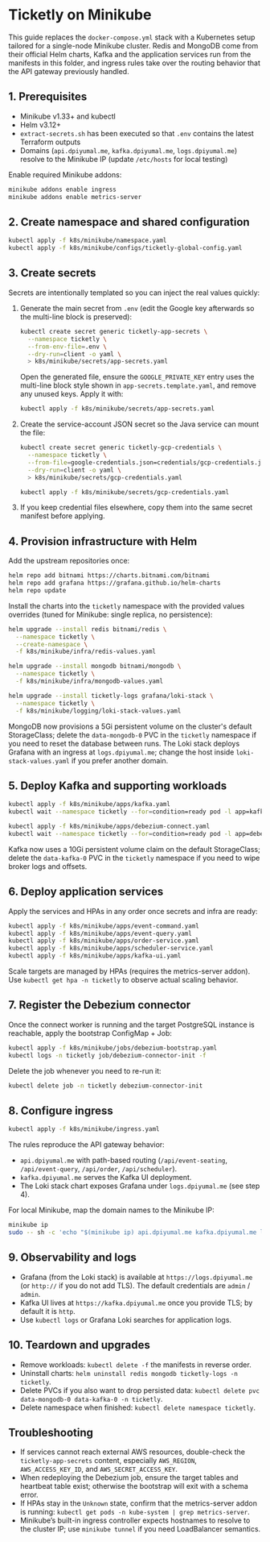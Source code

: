 # Ticketly on Minikube

This guide replaces the `docker-compose.yml` stack with a Kubernetes setup tailored for a single-node Minikube cluster. Redis and MongoDB come from their official Helm charts, Kafka and the application services run from the manifests in this folder, and ingress rules take over the routing behavior that the API gateway previously handled.

## 1. Prerequisites

- Minikube v1.33+ and kubectl
- Helm v3.12+
- `extract-secrets.sh` has been executed so that `.env` contains the latest Terraform outputs
- Domains (`api.dpiyumal.me`, `kafka.dpiyumal.me`, `logs.dpiyumal.me`) resolve to the Minikube IP (update `/etc/hosts` for local testing)

Enable required Minikube addons:

```bash
minikube addons enable ingress
minikube addons enable metrics-server
```

## 2. Create namespace and shared configuration

```bash
kubectl apply -f k8s/minikube/namespace.yaml
kubectl apply -f k8s/minikube/configs/ticketly-global-config.yaml
```

## 3. Create secrets

Secrets are intentionally templated so you can inject the real values quickly:

1. Generate the main secret from `.env` (edit the Google key afterwards so the multi-line block is preserved):

    ```bash
    kubectl create secret generic ticketly-app-secrets \
      --namespace ticketly \
      --from-env-file=.env \
      --dry-run=client -o yaml \
      > k8s/minikube/secrets/app-secrets.yaml
    ```

    Open the generated file, ensure the `GOOGLE_PRIVATE_KEY` entry uses the multi-line block style shown in `app-secrets.template.yaml`, and remove any unused keys. Apply it with:

    ```bash
    kubectl apply -f k8s/minikube/secrets/app-secrets.yaml
    ```

2. Create the service-account JSON secret so the Java service can mount the file:

    ```bash
    kubectl create secret generic ticketly-gcp-credentials \
      --namespace ticketly \
      --from-file=google-credentials.json=credentials/gcp-credentials.json \
      --dry-run=client -o yaml \
      > k8s/minikube/secrets/gcp-credentials.yaml

    kubectl apply -f k8s/minikube/secrets/gcp-credentials.yaml
    ```

3. If you keep credential files elsewhere, copy them into the same secret manifest before applying.

## 4. Provision infrastructure with Helm

Add the upstream repositories once:

```bash
helm repo add bitnami https://charts.bitnami.com/bitnami
helm repo add grafana https://grafana.github.io/helm-charts
helm repo update
```

Install the charts into the `ticketly` namespace with the provided values overrides (tuned for Minikube: single replica, no persistence):

```bash
helm upgrade --install redis bitnami/redis \
  --namespace ticketly \
  --create-namespace \
  -f k8s/minikube/infra/redis-values.yaml

helm upgrade --install mongodb bitnami/mongodb \
  --namespace ticketly \
  -f k8s/minikube/infra/mongodb-values.yaml

helm upgrade --install ticketly-logs grafana/loki-stack \
  --namespace ticketly \
  -f k8s/minikube/logging/loki-stack-values.yaml
```

MongoDB now provisions a 5Gi persistent volume on the cluster's default StorageClass; delete the `data-mongodb-0` PVC in the `ticketly` namespace if you need to reset the database between runs. The Loki stack deploys Grafana with an ingress at `logs.dpiyumal.me`; change the host inside `loki-stack-values.yaml` if you prefer another domain.

## 5. Deploy Kafka and supporting workloads

```bash
kubectl apply -f k8s/minikube/apps/kafka.yaml
kubectl wait --namespace ticketly --for=condition=ready pod -l app=kafka --timeout=180s

kubectl apply -f k8s/minikube/apps/debezium-connect.yaml
kubectl wait --namespace ticketly --for=condition=ready pod -l app=debezium-connect --timeout=180s
```

Kafka now uses a 10Gi persistent volume claim on the default StorageClass; delete the `data-kafka-0` PVC in the `ticketly` namespace if you need to wipe broker logs and offsets.

## 6. Deploy application services

Apply the services and HPAs in any order once secrets and infra are ready:

```bash
kubectl apply -f k8s/minikube/apps/event-command.yaml
kubectl apply -f k8s/minikube/apps/event-query.yaml
kubectl apply -f k8s/minikube/apps/order-service.yaml
kubectl apply -f k8s/minikube/apps/scheduler-service.yaml
kubectl apply -f k8s/minikube/apps/kafka-ui.yaml
```

Scale targets are managed by HPAs (requires the metrics-server addon). Use `kubectl get hpa -n ticketly` to observe actual scaling behavior.

## 7. Register the Debezium connector

Once the connect worker is running and the target PostgreSQL instance is reachable, apply the bootstrap ConfigMap + Job:

```bash
kubectl apply -f k8s/minikube/jobs/debezium-bootstrap.yaml
kubectl logs -n ticketly job/debezium-connector-init -f
```

Delete the job whenever you need to re-run it:

```bash
kubectl delete job -n ticketly debezium-connector-init
```

## 8. Configure ingress

```bash
kubectl apply -f k8s/minikube/ingress.yaml
```

The rules reproduce the API gateway behavior:

- `api.dpiyumal.me` with path-based routing (`/api/event-seating`, `/api/event-query`, `/api/order`, `/api/scheduler`).
- `kafka.dpiyumal.me` serves the Kafka UI deployment.
- The Loki stack chart exposes Grafana under `logs.dpiyumal.me` (see step 4).

For local Minikube, map the domain names to the Minikube IP:

```bash
minikube ip
sudo -- sh -c 'echo "$(minikube ip) api.dpiyumal.me kafka.dpiyumal.me logs.dpiyumal.me" >> /etc/hosts'
```

## 9. Observability and logs

- Grafana (from the Loki stack) is available at `https://logs.dpiyumal.me` (or `http://` if you do not add TLS). The default credentials are `admin` / `admin`.
- Kafka UI lives at `https://kafka.dpiyumal.me` once you provide TLS; by default it is `http`.
- Use `kubectl logs` or Grafana Loki searches for application logs.

## 10. Teardown and upgrades

- Remove workloads: `kubectl delete -f` the manifests in reverse order.
- Uninstall charts: `helm uninstall redis mongodb ticketly-logs -n ticketly`.
- Delete PVCs if you also want to drop persisted data: `kubectl delete pvc data-mongodb-0 data-kafka-0 -n ticketly`.
- Delete namespace when finished: `kubectl delete namespace ticketly`.

## Troubleshooting

- If services cannot reach external AWS resources, double-check the `ticketly-app-secrets` content, especially `AWS_REGION`, `AWS_ACCESS_KEY_ID`, and `AWS_SECRET_ACCESS_KEY`.
- When redeploying the Debezium job, ensure the target tables and heartbeat table exist; otherwise the bootstrap will exit with a schema error.
- If HPAs stay in the `Unknown` state, confirm that the metrics-server addon is running: `kubectl get pods -n kube-system | grep metrics-server`.
- Minikube’s built-in ingress controller expects hostnames to resolve to the cluster IP; use `minikube tunnel` if you need LoadBalancer semantics.
